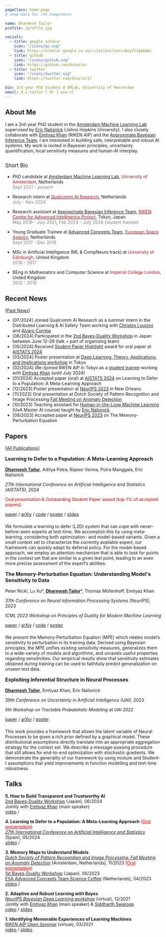 ```yaml
---
pageClass: home-page
# some data for the components

name: Dharmesh Tailor
profile: /profile.jpg

socials:
  - title: google scholar
    icon: "/icons/gs.svg"
    link: https://scholar.google.co.uk/citations?user=boyVlJgAAAAJ
  - title: github
    icon: "/icons/github.svg"
    link: https://github.com/dvtailor
  - title: twitter
    icon: "/icons/twitter.svg"
    link: https://twitter.com/dtailor17

bio: 3rd-year PhD Student @ AMLab, University of Amsterdam
email: d.v.tailor [ AT ] uva.nl
---
```


<ProfileSection :frontmatter="$page.frontmatter" />

## About Me

I am a 3rd-year PhD student in the [Amsterdam Machine Learning Lab](https://amlab.science.uva.nl/) supervised by [Eric Nalisnick](https://enalisnick.github.io/) (Johns Hopkins University).
I also closely collaborate with [Emtiyaz Khan](https://emtiyaz.github.io/) (RIKEN AIP) and the [Approximate Bayesian Inference Team](https://team-approx-bayes.github.io/).
I am interested in building safe, interpretable and robust AI systems. My work is rooted in Bayesian principles, uncertainty quantification, local sensitivity measures and human-AI interplay.

<p style="font-size:17px; padding-top:0.75em ">Short Bio</p>

- PhD candidate at [Amsterdam Machine Learning Lab](https://amlab.science.uva.nl/), <span style="color:FireBrick; ">University of Amsterdam</span>, Netherlands <br/>
<span style="color:Gray; ">Sept 2021 - *present*</span>

- Research intern at [<span style="color:FireBrick; ">Qualcomm AI Research</span>](https://www.qualcomm.com/research/artificial-intelligence/ai-research), Netherlands <br/>
<span style="color:Gray; ">July - Nov 2024</span>

- Research assistant at [Approximate Bayesian Inference Team](https://team-approx-bayes.github.io/), [<span style="color:FireBrick; ">RIKEN Centre for Advanced Intelligence Project</span>](https://aip.riken.jp/), Tokyo, Japan <br/>
<span style="color:Gray; ">May 2019 - July 2021</span>, <span style="color:Gray; ">Feb 2024 - July 2024 (student trainee)</span>

- Young Graduate Trainee at [Advanced Concepts Team](https://www.esa.int/gsp/ACT/), [<span style="color:FireBrick; ">European Space Agency</span>](https://www.esa.int/), Netherlands <br/>
<span style="color:Gray; ">Sept 2017 - Dec 2018</span>

- MSc in Artificial Intelligence (ML & CompNeuro track) at <span style="color:FireBrick; ">University of Edinburgh</span>, United Kingdom <br/>
<span style="color:Gray; ">2016 - 2017</span>

- BEng in Mathematics and Computer Science at <span style="color:FireBrick; ">Imperial College London</span>, United Kingdom <br/>
<span style="color:Gray; ">2013 - 2016</span>

## Recent News

[[Past News](/pastnews/)]

- [07/2024] Joined Qualcomm AI Research as a summer intern in the Distributed Learning & AI Safety Team working with [Christos Louizos](https://scholar.google.nl/citations?user=xrSUChoAAAAJ&hl=en) and [Alvaro Correia](https://scholar.google.com/citations?user=E9h9QKEAAAAJ&hl=en)
- [06/2024] Participated in the [2nd Bayes-Duality Workshop](https://bayesduality.github.io/workshop_2024.html) in Japan between June 12-28 (talk + part of organizing team)</a>
- [05/2024] Received [Student Paper Highlight](https://virtual.aistats.org/virtual/2024/awards_detail) award for oral paper at [AISTATS 2024](https://aistats.org/aistats2024/)
- [03/2024] Poster presentation at [Deep Learning: Theory, Applications, and Implications workshop](https://sites.google.com/view/dl2024/) in Tokyo
- [02/2024] (Re-)joined RIKEN AIP in Tokyo as a [student trainee](https://aip.riken.jp/aip-osc2-0/) working with [Emtiyaz Khan](https://emtiyaz.github.io/) (until July 2024)
- [01/2024] Accepted paper (oral) at [AISTATS 2024](https://aistats.org/aistats2024/) on Learning to Defer to a Population: A Meta-Learning Approach
- [12/2023] Poster presentation at [NeurIPS 2023](https://nips.cc/Conferences/2023) in New Orleans
- [11/2023] Oral presentation at Dutch Society of Pattern Recognition and Image Processing [Fall Meeting on Anomaly Detection](https://nvphbv.nl/event/fall-meeting-2023-anomaly-detection-229/)
- [10/2023] Teaching assistant for [Human-in-the-Loop Machine Learning](https://enalisnick.github.io/human_ML.html) (UvA Master AI course) taught by [Eric Nalisnick](https://enalisnick.github.io/)
- [09/2023] Accepted paper at [NeurIPS 2023](https://nips.cc/Conferences/2023) on The Memory-Perturbation Equation

## Papers

[[All Publications](/papers/)]

<ProjectCard image="/images/l2d_meta.png" hideBorder=true>

  **<p style="font-size:16px; ">Learning to Defer to a Population: A Meta-Learning Approach</p>**

  <u>**Dharmesh Tailor**</u>, Aditya Patra, Rajeev Verma, Putra Manggala, Eric Nalisnick
  
  *<span style="font-size:14px">27th International Conference on Artificial Intelligence and Statistics (AISTATS)</span>*, <span style="font-size:14px">2024</span>
  
  <p style="color:red; font-size:14px">Oral presentation & Outstanding Student Paper award (top-1% of accepted papers)</p>
  
  [paper](https://proceedings.mlr.press/v238/tailor24a.html) / [arXiv](https://arxiv.org/abs/2403.02683) / [code](https://github.com/dvtailor/meta-l2d) / [poster](./docs/poster_aistats24.pdf) / [slides](./docs/slides_aistats24.pdf)
  
  <!-- <p>&nbsp;</p> -->
  
  <p style="font-size:14px; padding-top:0.5rem">We formulate a learning to defer (L2D) system that can cope with never-before-seen experts at test-time. We accomplish this by using meta-learning, considering both optimization- and model-based variants. Given a small context set to characterize the currently available expert, our framework can quickly adapt its deferral policy. For the model-based approach, we employ an attention mechanism that is able to look for points in the context set that are similar to a given test point, leading to an even more precise assessment of the expert’s abilities.</p>

</ProjectCard>

<ProjectCard image="/images/memory-perturbation.png" hideBorder=true>

  **<p style="font-size:16px; ">The Memory-Perturbation Equation: Understanding Model's Sensitivity to Data</p>**

  Peter Nickl, Lu Xu*, <u>**Dharmesh Tailor**</u>*, Thomas Möllenhoff, Emtiyaz Khan
  
  *<span style="font-size:14px">37th Conference on Neural Information Processing Systems (NeurIPS)</span>*, <span style="font-size:14px">2023</span>
  
  *<span style="font-size:14px">ICML 2023 Workshop on Principles of Duality for Modern Machine Learning</span>*
  
  [paper](https://papers.nips.cc/paper_files/paper/2023/hash/550ab405d0addd3de5b70e57b44878df-Abstract-Conference.html) / [arXiv](https://arxiv.org/abs/2310.19273) / [code](https://github.com/team-approx-bayes/memory-perturbation) / [poster](https://pnickl.github.io/docs/mpe_neurips23.pdf)
  
  <!-- <p>&nbsp;</p> -->
  
  <p style="font-size:14px; padding-top:0.5rem">We present the Memory-Perturbation Equation (MPE) which relates model’s sensitivity to perturbation in its training data. Derived using Bayesian principles, the MPE unifies existing sensitivity measures, generalizes them to a wide-variety of models and algorithms, and unravels useful properties regarding sensitivities. Our empirical results show that sensitivity estimates obtained during training can be used to faithfully predict generalization on unseen test data.</p>

</ProjectCard>

<ProjectCard image="/images/neural-process.png" hideBorder=true>

  **<p style="font-size:16px; ">Exploiting Inferential Structure in Neural Processes</p>**

  **<u>Dharmesh Tailor</u>**, Emtiyaz Khan, Eric Nalisnick
  
  *<span style="font-size:14px">39th Conference on Uncertainty in Artificial Intelligence (UAI)</span>*, <span style="font-size:14px">2023</span>
  
  *<span style="font-size:14px">5th Workshop on Tractable Probabilistic Modeling at UAI 2022</span>*
  
  [paper](https://proceedings.mlr.press/v216/tailor23a.html) / [arXiv](https://arxiv.org/abs/2306.15169) / [poster](https://dvtailor.github.io/docs/poster_uai23.pdf)
  
  <!-- <p>&nbsp;</p> -->
  
  <p style="font-size:14px; padding-top:0.5rem">This work provides a framework that allows the latent variable of Neural Processes to be given a rich prior defined by a graphical model. These distributional assumptions directly translate into an appropriate aggregation strategy for the context set. We describe a message-passing procedure that still allows for end-to-end optimization with stochastic gradients. We demonstrate the generality of our framework by using mixture and Student-t assumptions that yield improvements in function modelling and test-time robustness.</p>

</ProjectCard>

## Talks

**5. How to Build Transparent and Trustworthy AI**<br>
[2nd Bayes-Duality Workshop](https://bayesduality.github.io/workshop_2024.html) (Japan), 06/2024<br>
Jointly with [Emtiyaz Khan](https://emtiyaz.github.io/) (main speaker)<br>
[video](https://youtu.be/ABveE8COgNs?t=7413) /

**4. Learning to Defer to a Population: A Meta-Learning Approach** <span style="color:red">(<u>Oral presentation</u>)</span><br>
*[27th International Conference on Artificial Intelligence and Statistics](https://aistats.org/aistats2024/)* (Spain), 05/2024<br>
[slides](./docs/slides_aistats24.pdf) /

**3. Memory Maps to Understand Models**<br>
*[Dutch Society of Pattern Recognition and Image Processing: Fall Meeting on Anomaly Detection](https://nvphbv.nl/event/fall-meeting-2023-anomaly-detection-229/)* (Amsterdam, Netherlands), 11/2023 <span style="color:red">(<u>Oral presentation</u>)</span><br>
[1st Bayes-Duality Workshop](https://bayesduality.github.io/workshop_2023.html) (Japan), 06/2023<br>
[ESA Advanced Concepts Team Science Coffee](https://www.esa.int/gsp/ACT/coffee/2023-04-21%20-%20Dharmesh%20Tailor/) (Netherlands), 04/2023<br>
[slides](./docs/memory-maps-talk.pdf) /

**2. Adaptive and Robust Learning with Bayes**<br>
*[NeurIPS Bayesian Deep Learning workshop](http://bayesiandeeplearning.org/)* (virtual), 12/2021<br>
Jointly with [Emtiyaz Khan](https://emtiyaz.github.io/) (main speaker) & [Siddharth Swaroop](https://siddharthswaroop.github.io/) <br>
[video](https://slideslive.com/38973510/adaptive-and-robust-learning-with-bayes) / [slides](https://emtiyaz.github.io/papers/Dec14_2021_NeurIPS_BDL.pdf)

**1. Identifying Memorable Experiences of Learning Machines** <br>
*[RIKEN AIP Open Seminar](https://aip.riken.jp/video/aip-open-seminar-16/)* (virtual), 03/2021 <br>
[video](https://youtu.be/XvTFW0MqtZE?t=2234) / [slides](./docs/riken_seminar_march2021.pdf)


<!-- Custom style for this page -->

<style lang="stylus">

.theme-container.home-page .page
  font-size 15px
  font-family "lucida grande", "lucida sans unicode", lucida, "Helvetica Neue", Helvetica, Arial, sans-serif;
  p
    margin 0 0 0.5rem
  p, ul, ol
    line-height normal
  a
    font-weight normal
  .theme-default-content:not(.custom) > h2
    margin-bottom 0.5rem
  .theme-default-content:not(.custom) > h2:first-child + p
    margin-top 0.5rem
  .theme-default-content:not(.custom) > h3
    padding-top 4rem

  /* Override */
  .md-card
    margin-top 0.5em
    .card-image
      padding 0.2rem
    .card-content p
      -webkit-margin-after 0.2em

@media (max-width: 419px)
  .theme-container.home-page .page
    p, ul, ol
      line-height 1.5

    .md-card
      .card-image
        img 
          width 100%
          max-width 400px

</style>
